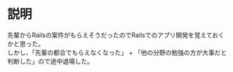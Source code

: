 # 説明
先輩からRailsの案件がもらえそうだったのでRailsでのアプリ開発を覚えておくかと思った。  
しかし、「先輩の都合でもらえなくなった」 + 「他の分野の勉強の方が大事だと判断した」ので途中退場した。
